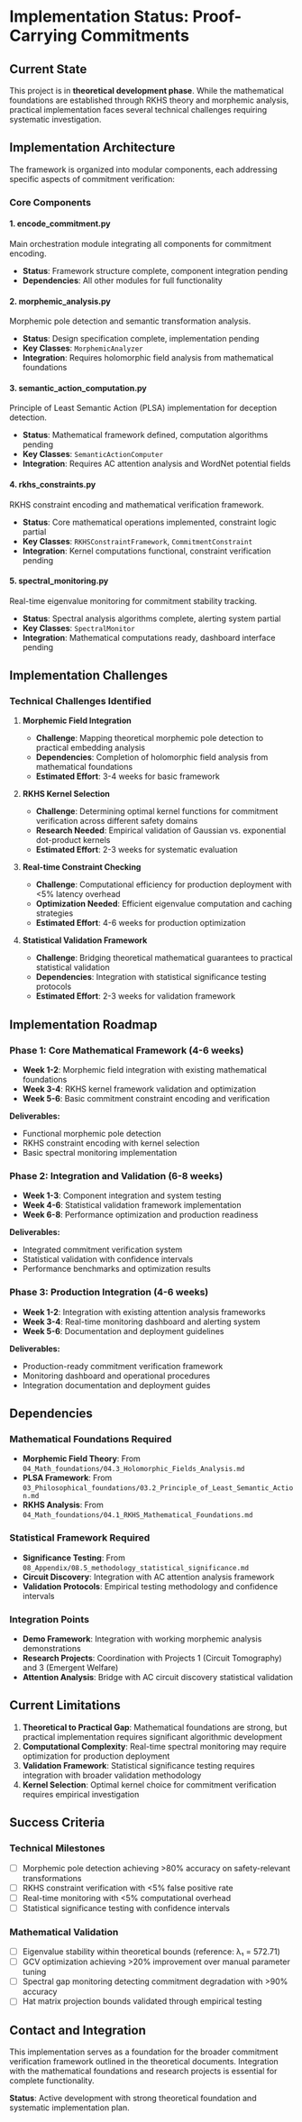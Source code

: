 # Implementation Status: Proof-Carrying Commitments

## Current State

This project is in **theoretical development phase**. While the mathematical foundations are established through RKHS theory and morphemic analysis, practical implementation faces several technical challenges requiring systematic investigation.

## Implementation Architecture

The framework is organized into modular components, each addressing specific aspects of commitment verification:

### Core Components

#### 1. **encode_commitment.py**
Main orchestration module integrating all components for commitment encoding.
- **Status**: Framework structure complete, component integration pending
- **Dependencies**: All other modules for full functionality

#### 2. **morphemic_analysis.py** 
Morphemic pole detection and semantic transformation analysis.
- **Status**: Design specification complete, implementation pending
- **Key Classes**: `MorphemicAnalyzer`
- **Integration**: Requires holomorphic field analysis from mathematical foundations

#### 3. **semantic_action_computation.py**
Principle of Least Semantic Action (PLSA) implementation for deception detection.
- **Status**: Mathematical framework defined, computation algorithms pending
- **Key Classes**: `SemanticActionComputer`
- **Integration**: Requires AC attention analysis and WordNet potential fields

#### 4. **rkhs_constraints.py**
RKHS constraint encoding and mathematical verification framework.
- **Status**: Core mathematical operations implemented, constraint logic partial
- **Key Classes**: `RKHSConstraintFramework`, `CommitmentConstraint`
- **Integration**: Kernel computations functional, constraint verification pending

#### 5. **spectral_monitoring.py**
Real-time eigenvalue monitoring for commitment stability tracking.
- **Status**: Spectral analysis algorithms complete, alerting system partial
- **Key Classes**: `SpectralMonitor`
- **Integration**: Mathematical computations ready, dashboard interface pending

## Implementation Challenges

### Technical Challenges Identified

1. **Morphemic Field Integration**
   - **Challenge**: Mapping theoretical morphemic pole detection to practical embedding analysis
   - **Dependencies**: Completion of holomorphic field analysis from mathematical foundations
   - **Estimated Effort**: 3-4 weeks for basic framework

2. **RKHS Kernel Selection**
   - **Challenge**: Determining optimal kernel functions for commitment verification across different safety domains
   - **Research Needed**: Empirical validation of Gaussian vs. exponential dot-product kernels
   - **Estimated Effort**: 2-3 weeks for systematic evaluation

3. **Real-time Constraint Checking**
   - **Challenge**: Computational efficiency for production deployment with <5% latency overhead
   - **Optimization Needed**: Efficient eigenvalue computation and caching strategies
   - **Estimated Effort**: 4-6 weeks for production optimization

4. **Statistical Validation Framework**
   - **Challenge**: Bridging theoretical mathematical guarantees to practical statistical validation
   - **Dependencies**: Integration with statistical significance testing protocols
   - **Estimated Effort**: 2-3 weeks for validation framework

## Implementation Roadmap

### Phase 1: Core Mathematical Framework (4-6 weeks)
- **Week 1-2**: Morphemic field integration with existing mathematical foundations
- **Week 3-4**: RKHS kernel framework validation and optimization
- **Week 5-6**: Basic commitment constraint encoding and verification

**Deliverables:**
- Functional morphemic pole detection
- RKHS constraint encoding with kernel selection
- Basic spectral monitoring implementation

### Phase 2: Integration and Validation (6-8 weeks)
- **Week 1-3**: Component integration and system testing
- **Week 4-6**: Statistical validation framework implementation
- **Week 6-8**: Performance optimization and production readiness

**Deliverables:**
- Integrated commitment verification system
- Statistical validation with confidence intervals
- Performance benchmarks and optimization results

### Phase 3: Production Integration (4-6 weeks)
- **Week 1-2**: Integration with existing attention analysis frameworks
- **Week 3-4**: Real-time monitoring dashboard and alerting system
- **Week 5-6**: Documentation and deployment guidelines

**Deliverables:**
- Production-ready commitment verification framework
- Monitoring dashboard and operational procedures
- Integration documentation and deployment guides

## Dependencies

### Mathematical Foundations Required
- **Morphemic Field Theory**: From `04_Math_foundations/04.3_Holomorphic_Fields_Analysis.md`
- **PLSA Framework**: From `03_Philosophical_foundations/03.2_Principle_of_Least_Semantic_Action.md`
- **RKHS Analysis**: From `04_Math_foundations/04.1_RKHS_Mathematical_Foundations.md`

### Statistical Framework Required
- **Significance Testing**: From `08_Appendix/08.5_methodology_statistical_significance.md`
- **Circuit Discovery**: Integration with AC attention analysis framework
- **Validation Protocols**: Empirical testing methodology and confidence intervals

### Integration Points
- **Demo Framework**: Integration with working morphemic analysis demonstrations
- **Research Projects**: Coordination with Projects 1 (Circuit Tomography) and 3 (Emergent Welfare)
- **Attention Analysis**: Bridge with AC circuit discovery statistical validation

## Current Limitations

1. **Theoretical to Practical Gap**: Mathematical foundations are strong, but practical implementation requires significant algorithmic development
2. **Computational Complexity**: Real-time spectral monitoring may require optimization for production deployment
3. **Validation Framework**: Statistical significance testing requires integration with broader validation methodology
4. **Kernel Selection**: Optimal kernel choice for commitment verification requires empirical investigation

## Success Criteria

### Technical Milestones
- [ ] Morphemic pole detection achieving >80% accuracy on safety-relevant transformations
- [ ] RKHS constraint verification with <5% false positive rate
- [ ] Real-time monitoring with <5% computational overhead
- [ ] Statistical significance testing with confidence intervals

### Mathematical Validation
- [ ] Eigenvalue stability within theoretical bounds (reference: λ₁ = 572.71)
- [ ] GCV optimization achieving >20% improvement over manual parameter tuning
- [ ] Spectral gap monitoring detecting commitment degradation with >90% accuracy
- [ ] Hat matrix projection bounds validated through empirical testing

## Contact and Integration

This implementation serves as a foundation for the broader commitment verification framework outlined in the theoretical documents. Integration with the mathematical foundations and research projects is essential for complete functionality.

**Status**: Active development with strong theoretical foundation and systematic implementation plan.